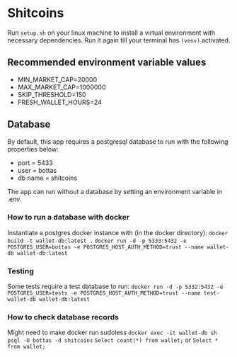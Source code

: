# Shitcoins

Run `setup.sh` on your linux machine to install a virtual environment with necessary dependencies.
Run it again till your terminal has `(venv)` activated. 

## Recommended environment variable values
* MIN_MARKET_CAP=20000
* MAX_MARKET_CAP=1000000
* SKIP_THRESHOLD=150
* FRESH_WALLET_HOURS=24

## Database
By default, this app requires a postgresql database to run with the following properties below:
* port = 5433
* user = bottas
* db name = shitcoins

The app can run without a database by setting an environment variable in .env.

### How to run a database with docker
Instantiate a postgres docker instance with (in the docker directory):
`docker build -t wallet-db:latest .`
`docker run -d -p 5333:5432 -e POSTGRES_USER=bottas -e POSTGRES_HOST_AUTH_METHOD=trust --name wallet-db wallet-db:latest`

### Testing
Some tests require a test database to run:
`docker run -d -p 5332:5432 -e POSTGRES_USER=tests -e POSTGRES_HOST_AUTH_METHOD=trust --name test-wallet-db wallet-db:latest`

### How to check database records
Might need to make docker run sudoless
`docker exec -it wallet-db sh`
`psql -U bottas -d shitcoins`
`Select count(*) from wallet;` or `Select * from wallet;`
